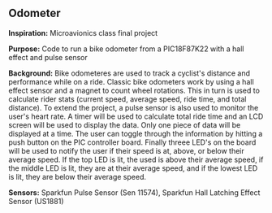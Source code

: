 ## Odometer

**Inspiration:** Microavionics class final project

**Purpose:** Code to run a bike odometer from a PIC18F87K22 with a hall effect and pulse sensor

**Background:** Bike odometeres are used to track a cyclist's distance and performance while on a ride. Classic bike odometers work by using a hall effect sensor and a magnet to count wheel rotations. This in turn is used to calculate rider stats (current speed, average speed, ride time, and total distance). To extend the project, a pulse sensor is also used to monitor the user's heart rate. A timer will be used to calculate total ride time and an LCD screen will be used to display the data. Only one piece of data will be displayed at a time. The user can toggle through the information by hitting a push button on the PIC controller board. Finally threee LED's on the board will be used to notify the user if their speed is at, above, or below their average speed. If the top LED is lit, the used is above their average speed, if the middle LED is lit, they are at their average speed, and if the lowest LED is lit, they are below their average speed. 

**Sensors:** Sparkfun Pulse Sensor (Sen 11574), Sparkfun Hall Latching Effect Sensor (US1881)
